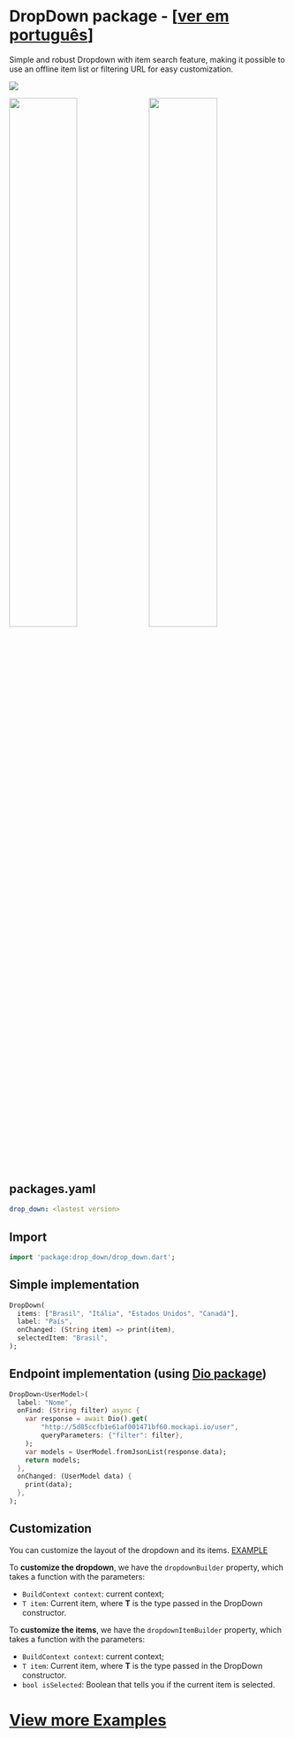 # DropDown package - [[ver em português](/README-PT.md)]

Simple and robust Dropdown with item search feature, making it possible to use an offline item list or filtering URL for easy customization.

![](https://github.com/davidsdearaujo/drop_down/blob/master/screenshots/Screenshot_4.png?raw=true)

<img src="https://github.com/davidsdearaujo/drop_down/blob/master/screenshots/GIF_Endpoint.gif?raw=true" width="49.5%" /> <img src="https://github.com/davidsdearaujo/drop_down/blob/master/screenshots/GIF_Custom_Layout.gif?raw=true" width="49.5%" />


## packages.yaml
```yaml
drop_down: <lastest version>
```

## Import
```dart
import 'package:drop_down/drop_down.dart';
```

## Simple implementation

```dart
DropDown(
  items: ["Brasil", "Itália", "Estados Unidos", "Canadá"],
  label: "País",
  onChanged: (String item) => print(item),
  selectedItem: "Brasil",
);
```


## Endpoint implementation (using [Dio package](https://pub.dev/packages/dio))
```dart
DropDown<UserModel>(
  label: "Nome",
  onFind: (String filter) async {
    var response = await Dio().get(
        "http://5d85ccfb1e61af001471bf60.mockapi.io/user",
        queryParameters: {"filter": filter},
    );
    var models = UserModel.fromJsonList(response.data);
    return models;
  },
  onChanged: (UserModel data) {
    print(data);
  },
);
```
## Customization
You can customize the layout of the dropdown and its items. [EXAMPLE](https://github.com/davidsdearaujo/drop_down/tree/master/example#custom-layout-endpoint-example)

To **customize the dropdown**, we have the `dropdownBuilder` property, which takes a function with the parameters:
- `BuildContext context`: current context;
- `T item`: Current item, where **T** is the type passed in the DropDown constructor.

To **customize the items**, we have the `dropdownItemBuilder` property, which takes a function with the parameters:
- `BuildContext context`: current context;
- `T item`: Current item, where **T** is the type passed in the DropDown constructor.
- `bool isSelected`: Boolean that tells you if the current item is selected.

# [View more Examples](https://github.com/davidsdearaujo/drop_down/tree/master/example)